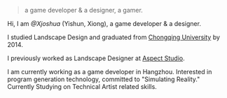 

> a game developer & a designer, a gamer.

Hi, I am *@Xjoshua* (Yishun, Xiong), a game developer & a designer. 

I studied Landscape Design and graduated from [Chongqing University](https://en.wikipedia.org/wiki/Chongqing_University) by 2014.

I previously worked as Landscape Designer at [Aspect Studio](http://aspectstudios.com.cn/).

I am currently working as a game developer in Hangzhou. Interested in program generation technology, committed to "Simulating Reality." Currently Studying on Technical Artist related skills.






